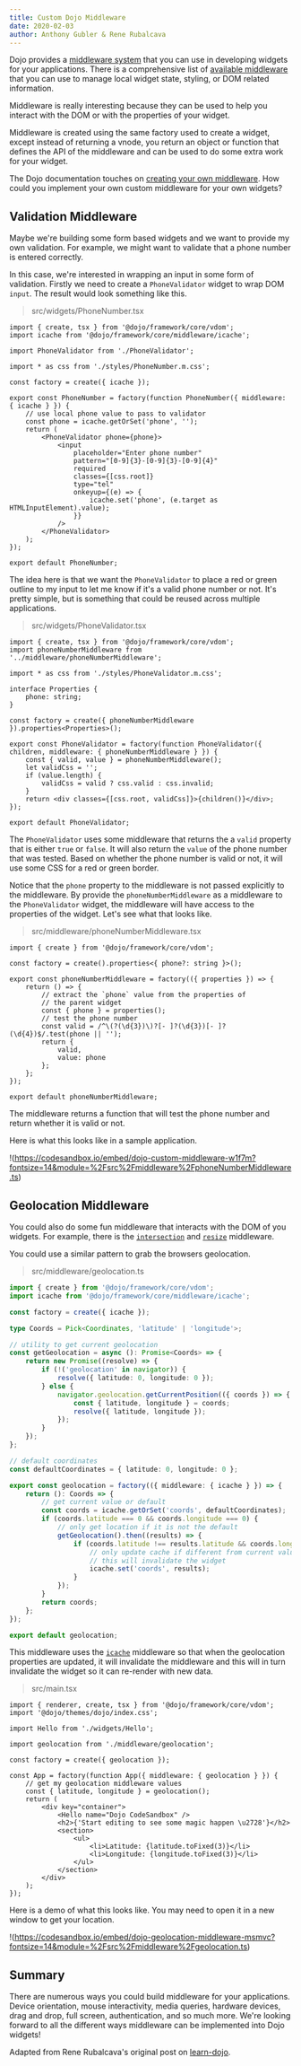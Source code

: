 ```yaml
---
title: Custom Dojo Middleware
date: 2020-02-03
author: Anthony Gubler & Rene Rubalcava
---
```


Dojo provides a [middleware system](https://dojo.io/learn/middleware/introduction) that you can use in developing widgets for your applications. There is a comprehensive list of [available middleware](https://dojo.io/learn/middleware/available-middleware) that you can use to manage local widget state, styling, or DOM related information.

<!-- more -->

Middleware is really interesting because they can be used to help you interact with the DOM or with the properties of your widget.

Middleware is created using the same factory used to create a widget, except instead of returning a vnode, you return an object or function that defines the API of the middleware and can be used to do some extra work for your widget.

The Dojo documentation touches on [creating your own middleware](https://dojo.io/learn/middleware/middleware-fundamentals#creating-middleware). How could you implement your own custom middleware for your own widgets?

## Validation Middleware

Maybe we're building some form based widgets and we want to provide my own validation. For example, we might want to validate that a phone number is entered correctly.

In this case, we're interested in wrapping an input in some form of validation. Firstly we need to create a `PhoneValidator` widget to wrap DOM `input`. The result would look something like this.

> src/widgets/PhoneNumber.tsx

```tsx
import { create, tsx } from '@dojo/framework/core/vdom';
import icache from '@dojo/framework/core/middleware/icache';

import PhoneValidator from './PhoneValidator';

import * as css from './styles/PhoneNumber.m.css';

const factory = create({ icache });

export const PhoneNumber = factory(function PhoneNumber({ middleware: { icache } }) {
	// use local phone value to pass to validator
	const phone = icache.getOrSet('phone', '');
	return (
		<PhoneValidator phone={phone}>
			<input
				placeholder="Enter phone number"
				pattern="[0-9]{3}-[0-9]{3}-[0-9]{4}"
				required
				classes={[css.root]}
				type="tel"
				onkeyup={(e) => {
					icache.set('phone', (e.target as HTMLInputElement).value);
				}}
			/>
		</PhoneValidator>
	);
});

export default PhoneNumber;
```

The idea here is that we want the `PhoneValidator` to place a red or green outline to my input to let me know if it's a valid phone number or not. It's pretty simple, but is something that could be reused across multiple applications.

> src/widgets/PhoneValidator.tsx

```tsx
import { create, tsx } from '@dojo/framework/core/vdom';
import phoneNumberMiddleware from '../middleware/phoneNumberMiddleware';

import * as css from './styles/PhoneValidator.m.css';

interface Properties {
	phone: string;
}

const factory = create({ phoneNumberMiddleware }).properties<Properties>();

export const PhoneValidator = factory(function PhoneValidator({ children, middleware: { phoneNumberMiddleware } }) {
	const { valid, value } = phoneNumberMiddleware();
	let validCss = '';
	if (value.length) {
		validCss = valid ? css.valid : css.invalid;
	}
	return <div classes={[css.root, validCss]}>{children()}</div>;
});

export default PhoneValidator;
```

The `PhoneValidator` uses some middleware that returns the a `valid` property that is either `true` or `false`. It will also return the `value` of the phone number that was tested. Based on whether the phone number is valid or not, it will use some CSS for a red or green border.

Notice that the `phone` property to the middleware is not passed explicitly to the middleware. By provide the `phoneNumberMiddleware` as a middleware to the `PhoneValidator` widget, the middleware will have access to the properties of the widget. Let's see what that looks like.

> src/middleware/phoneNumberMiddleware.tsx

```tsx
import { create } from '@dojo/framework/core/vdom';

const factory = create().properties<{ phone?: string }>();

export const phoneNumberMiddleware = factory(({ properties }) => {
	return () => {
		// extract the `phone` value from the properties of
		// the parent widget
		const { phone } = properties();
		// test the phone number
		const valid = /^\(?(\d{3})\)?[- ]?(\d{3})[- ]?(\d{4})$/.test(phone || '');
		return {
			valid,
			value: phone
		};
	};
});

export default phoneNumberMiddleware;
```

The middleware returns a function that will test the phone number and return whether it is valid or not.

Here is what this looks like in a sample application.

!(https://codesandbox.io/embed/dojo-custom-middleware-w1f7m?fontsize=14&module=%2Fsrc%2Fmiddleware%2FphoneNumberMiddleware.ts)

## Geolocation Middleware

You could also do some fun middleware that interacts with the DOM of you widgets. For example, there is the [`intersection`](https://dojo.io/learn/middleware/available-middleware#intersection) and [`resize`](https://dojo.io/learn/middleware/available-middleware#resize) middleware.

You could use a similar pattern to grab the browsers geolocation.

> src/middleware/geolocation.ts

```ts
import { create } from '@dojo/framework/core/vdom';
import icache from '@dojo/framework/core/middleware/icache';

const factory = create({ icache });

type Coords = Pick<Coordinates, 'latitude' | 'longitude'>;

// utility to get current geolocation
const getGeolocation = async (): Promise<Coords> => {
	return new Promise((resolve) => {
		if (!('geolocation' in navigator)) {
			resolve({ latitude: 0, longitude: 0 });
		} else {
			navigator.geolocation.getCurrentPosition(({ coords }) => {
				const { latitude, longitude } = coords;
				resolve({ latitude, longitude });
			});
		}
	});
};

// default coordinates
const defaultCoordinates = { latitude: 0, longitude: 0 };

export const geolocation = factory(({ middleware: { icache } }) => {
	return (): Coords => {
		// get current value or default
		const coords = icache.getOrSet('coords', defaultCoordinates);
		if (coords.latitude === 0 && coords.longitude === 0) {
			// only get location if it is not the default
			getGeolocation().then((results) => {
				if (coords.latitude !== results.latitude && coords.longitude !== results.longitude) {
					// only update cache if different from current value
					// this will invalidate the widget
					icache.set('coords', results);
				}
			});
		}
		return coords;
	};
});

export default geolocation;
```

This middleware uses the [`icache`](https://dojo.io/learn/middleware/available-middleware#icache) middleware so that when the geolocation properties are updated, it will invalidate the middleware and this will in turn invalidate the widget so it can re-render with new data.

> src/main.tsx

```tsx
import { renderer, create, tsx } from '@dojo/framework/core/vdom';
import '@dojo/themes/dojo/index.css';

import Hello from './widgets/Hello';

import geolocation from './middleware/geolocation';

const factory = create({ geolocation });

const App = factory(function App({ middleware: { geolocation } }) {
	// get my geolocation middleware values
	const { latitude, longitude } = geolocation();
	return (
		<div key="container">
			<Hello name="Dojo CodeSandbox" />
			<h2>{'Start editing to see some magic happen \u2728'}</h2>
			<section>
				<ul>
					<li>Latitude: {latitude.toFixed(3)}</li>
					<li>Longitude: {longitude.toFixed(3)}</li>
				</ul>
			</section>
		</div>
	);
});
```

Here is a demo of what this looks like. You may need to open it in a new window to get your location.

!(https://codesandbox.io/embed/dojo-geolocation-middleware-msmvc?fontsize=14&module=%2Fsrc%2Fmiddleware%2Fgeolocation.ts)

## Summary

There are numerous ways you could build middleware for your applications. Device orientation, mouse interactivity, media queries, hardware devices, drag and drop, full screen, authentication, and so much more. We're looking forward to all the different ways middleware can be implemented into Dojo widgets!

Adapted from Rene Rubalcava's original post on [learn-dojo](https://learn-dojo.com/dojo-custom-middleware/).
